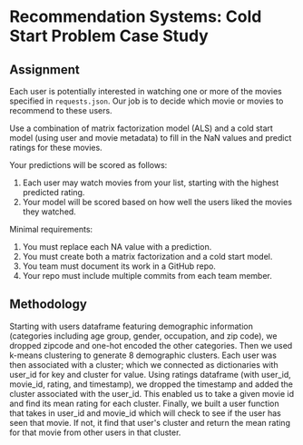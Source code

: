 # Recommendation Systems: Cold Start Problem Case Study

## Assignment

Each user is potentially interested in watching one or more of the movies specified in `requests.json`. Our job is to decide which movie or movies to recommend to these users.

Use a combination of matrix factorization model (ALS) and a cold start model (using user and movie metadata) to fill in the NaN values and predict ratings for these movies.

Your predictions will be scored as follows:

1. Each user may watch movies from your list, starting with the highest predicted rating.
2. Your model will be scored based on how well the users liked the movies they watched.

Minimal requirements:

1. You must replace each NA value with a prediction.
2. You must create both a matrix factorization and a cold start model.
3. You team must document its work in a GitHub repo.
4. Your repo must include multiple commits from each team member.


## Methodology

Starting with users dataframe featuring demographic information (categories including age group, gender, occupation, and zip code), we dropped zipcode and one-hot encoded the other categories. Then we used k-means clustering to generate 8 demographic clusters.  Each user was then associated with a cluster; which we connected as dictionaries with user_id for key and cluster for value.
Using ratings dataframe (with user_id, movie_id, rating, and timestamp), we dropped the timestamp and added the cluster associated with the user_id. 
This enabled us to take a given movie id and find its mean rating for each cluster.
Finally, we built a user function that takes in user_id and movie_id which will check to see if the user has seen that movie. If not, it find that user's cluster and return the mean rating for that movie from other users in that cluster. 

